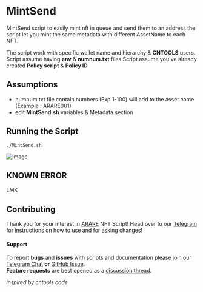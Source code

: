 # MintSend
MintSend script to easily mint nft in queue and send them to an address
the script let you mint the same metadata with different AssetName to each NFT.

The script work with specific wallet name and hierarchy & **CNTOOLS** users.
Script assume having **env** & **numnum.txt** files
Script assume you've already created **Policy script** & **Policy ID**

## Assumptions
- numnum.txt file contain numbers (Exp 1-100) will add to the asset name (Example : ARARE001)
- edit **MintSend.sh** variables & Metadata section


## Running the Script
```
./MintSend.sh
```
![image](https://user-images.githubusercontent.com/7429306/170392774-03c3ad65-3391-4332-94e0-00a640711c55.png)


## KNOWN ERROR
LMK


## Contributing

Thank you for your interest in [ARARE](https://arare.io) NFT Script! Head over to our [Telegram](https://t.me/ararestakepool) for instructions on how to use and for asking changes!


#### Support

To report **bugs** and **issues** with scripts and documentation please join our [Telegram Chat](https://t.me/ararestakepool) **or** [GitHub Issue](https://github.com/ARARE-pool/NFT-Script/issues/new/choose).  
**Feature requests** are best opened as a [discussion thread](https://github.com/ARARE-pool/NFT-Script/discussions/new).

<i>inspired by cntools code</i>
